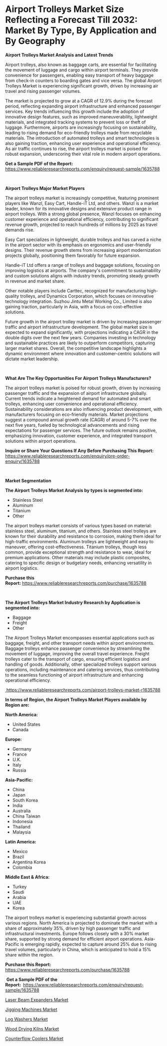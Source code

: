 <p><h1>Airport Trolleys Market Size Reflecting a Forecast Till 2032: Market By Type, By Application and By Geography</h1></p><p><strong>Airport Trolleys Market Analysis and Latest Trends</strong></p>
<p><p>Airport trolleys, also known as baggage carts, are essential for facilitating the movement of luggage and cargo within airport terminals. They provide convenience for passengers, enabling easy transport of heavy baggage from check-in counters to boarding gates and vice versa. The global Airport Trolleys Market is experiencing significant growth, driven by increasing air travel and rising passenger volumes. </p><p>The market is projected to grow at a CAGR of 12.9% during the forecast period, reflecting expanding airport infrastructure and enhanced passenger services. Key trends influencing this growth include the adoption of innovative design features, such as improved maneuverability, lightweight materials, and integrated tracking systems to prevent loss or theft of luggage. Furthermore, airports are increasingly focusing on sustainability, leading to rising demand for eco-friendly trolleys made from recyclable materials. The introduction of automated trolleys and smart technologies is also gaining traction, enhancing user experience and operational efficiency. As air traffic continues to rise, the airport trolleys market is poised for robust expansion, underscoring their vital role in modern airport operations.</p></p>
<p><strong>Get a Sample PDF of the Report:&nbsp;</strong> <a href="https://www.reliableresearchreports.com/enquiry/request-sample/1635788?utm_campaign=16&utm_medium=2&utm_source=Github&utm_content=ia&utm_term=08042025&utm_id=airport-trolleys">https://www.reliableresearchreports.com/enquiry/request-sample/1635788</a></p>
<p>&nbsp;</p>
<p><strong>Airport Trolleys Major Market Players</strong></p>
<p><p>The airport trolleys market is increasingly competitive, featuring prominent players like Wanzl, Easy Cart, Handle-iT Ltd, and others. Wanzl is a market leader, known for its innovative designs and extensive product range in airport trolleys. With a strong global presence, Wanzl focuses on enhancing customer experience and operational efficiency, contributing to significant revenue growth, projected to reach hundreds of millions by 2025 as travel demands rise.</p><p>Easy Cart specializes in lightweight, durable trolleys and has carved a niche in the airport sector with its emphasis on ergonomics and user-friendly designs. Their revenue growth stems from increasing airport modernization projects globally, positioning them favorably for future expansion.</p><p>Handle-iT Ltd offers a range of trolleys and baggage solutions, focusing on improving logistics at airports. The company's commitment to sustainability and custom solutions aligns with industry trends, promoting steady growth in revenue and market share.</p><p>Other notable players include Carttec, recognized for manufacturing high-quality trolleys, and Dynamics Corporation, which focuses on innovative technology integration. Suzhou Jintu Metal Working Co., Limited is also gaining traction, particularly in Asia, with a focus on cost-effective solutions.</p><p>Future growth in the airport trolley market is driven by increasing passenger traffic and airport infrastructure development. The global market size is expected to expand significantly, with projections indicating a CAGR in the double digits over the next few years. Companies investing in technology and sustainable practices are likely to outperform competitors, capturing larger market shares. Overall, the competitive landscape highlights a dynamic environment where innovation and customer-centric solutions will dictate market leadership.</p></p>
<p>&nbsp;</p>
<p><strong>What Are The Key Opportunities For Airport Trolleys Manufacturers?</strong></p>
<p><p>The airport trolleys market is poised for robust growth, driven by increasing passenger traffic and the expansion of airport infrastructure globally. Current trends indicate a heightened demand for automated and smart trolleys, enhancing user convenience and operational efficiency. Sustainability considerations are also influencing product development, with manufacturers focusing on eco-friendly materials. Market projections suggest a compound annual growth rate (CAGR) of around 5-7% over the next five years, fueled by technological advancements and rising expectations for passenger services. The future outlook remains positive, emphasizing innovation, customer experience, and integrated transport solutions within airport operations.</p></p>
<p><strong>Inquire or Share Your Questions If Any Before Purchasing This Report:</strong> <a href="https://www.reliableresearchreports.com/enquiry/pre-order-enquiry/1635788?utm_campaign=16&utm_medium=2&utm_source=Github&utm_content=ia&utm_term=08042025&utm_id=airport-trolleys">https://www.reliableresearchreports.com/enquiry/pre-order-enquiry/1635788</a></p>
<p>&nbsp;</p>
<p><strong>Market Segmentation</strong></p>
<p><strong>The Airport Trolleys Market Analysis by types is segmented into:</strong></p>
<p><ul><li>Stainless Steel</li><li>Aluminum</li><li>Titanium</li><li>Other</li></ul></p>
<p><p>The airport trolleys market consists of various types based on material: stainless steel, aluminum, titanium, and others. Stainless steel trolleys are known for their durability and resistance to corrosion, making them ideal for high-traffic environments. Aluminum trolleys are lightweight and easy to maneuver, offering cost-effectiveness. Titanium trolleys, though less common, provide exceptional strength and resistance to wear, ideal for premium applications. Other materials may include plastic composites, catering to specific design or budgetary needs, enhancing versatility in airport logistics.</p></p>
<p><strong>Purchase this Report:&nbsp;</strong><a href="https://www.reliableresearchreports.com/purchase/1635788?utm_campaign=16&utm_medium=2&utm_source=Github&utm_content=ia&utm_term=08042025&utm_id=airport-trolleys">https://www.reliableresearchreports.com/purchase/1635788</a></p>
<p>&nbsp;</p>
<p><strong>The Airport Trolleys Market Industry Research by Application is segmented into:</strong></p>
<p><ul><li>Baggage</li><li>Freight</li><li>Other</li></ul></p>
<p><p>The Airport Trolleys Market encompasses essential applications such as baggage, freight, and other transport needs within airport environments. Baggage trolleys enhance passenger convenience by streamlining the movement of luggage, improving the overall travel experience. Freight trolleys cater to the transport of cargo, ensuring efficient logistics and handling of goods. Additionally, other specialized trolleys support various operations, including maintenance and catering services, thus contributing to the seamless functioning of airport infrastructure and enhancing operational efficiency.</p></p>
<p><a href="https://www.reliableresearchreports.com/airport-trolleys-market-r1635788?utm_campaign=16&utm_medium=2&utm_source=Github&utm_content=ia&utm_term=08042025&utm_id=airport-trolleys">&nbsp;https://www.reliableresearchreports.com/airport-trolleys-market-r1635788</a></p>
<p><strong>In terms of Region, the Airport Trolleys Market Players available by Region are:</strong></p>
<p>
    <p> <strong> North America: </strong>
        <ul>
            <li>United States</li>
            <li>Canada</li>
        </ul>
        </p> 
    <p> <strong> Europe: </strong>
        <ul>
            <li>Germany</li>
            <li>France</li>
            <li>U.K.</li>
            <li>Italy</li>
            <li>Russia</li>
        </ul>
        </p> 
    <p> <strong> Asia-Pacific: </strong>
        <ul>
            <li>China</li>
            <li>Japan</li>
            <li>South Korea</li>
            <li>India</li>
            <li>Australia</li>
            <li>China Taiwan</li>
            <li>Indonesia</li>
            <li>Thailand</li>
            <li>Malaysia</li>
        </ul>
        </p> 
    <p> <strong> Latin America: </strong>
        <ul>
            <li>Mexico</li>
            <li>Brazil</li>
            <li>Argentina Korea</li>
            <li>Colombia</li>
        </ul>
        </p> 
    <p> <strong> Middle East & Africa: </strong>
        <ul>
            <li>Turkey</li>
            <li>Saudi</li>
            <li>Arabia</li>
            <li>UAE</li>
            <li>Korea</li>
        </ul>
    </p>
    </p>
<p><p>The airport trolleys market is experiencing substantial growth across various regions. North America is projected to dominate the market with a share of approximately 35%, driven by high passenger traffic and infrastructural investments. Europe follows closely with a 30% market share, supported by strong demand for efficient airport operations. Asia-Pacific is emerging rapidly, expected to capture around 25% due to rising travel volumes, particularly in China, which is anticipated to hold a 15% share within the region.</p></p>
<p><strong>Purchase this Report: </strong><a href="https://www.reliableresearchreports.com/purchase/1635788?utm_campaign=16&utm_medium=2&utm_source=Github&utm_content=ia&utm_term=08042025&utm_id=airport-trolleys">https://www.reliableresearchreports.com/purchase/1635788</a></p>
<p>&nbsp;<strong>Get a Sample PDF of the Report:&nbsp;&nbsp;</strong><a href="https://www.reliableresearchreports.com/enquiry/request-sample/1635788?utm_campaign=16&utm_medium=2&utm_source=Github&utm_content=ia&utm_term=08042025&utm_id=airport-trolleys">https://www.reliableresearchreports.com/enquiry/request-sample/1635788</a></p>
<p><strong></strong></p>
<p><p><a href="https://github.com/cezilfinerv9/Market-Research-Report-List-1/blob/main/laser-beam-expanders-market.md?utm_campaign=16&utm_medium=2&utm_source=Github&utm_content=ia&utm_term=08042025&utm_id=airport-trolleys">Laser Beam Expanders Market</a></p><p><a href="https://github.com/cachaskluwe/Market-Research-Report-List-1/blob/main/jigging-machines-market.md?utm_campaign=16&utm_medium=2&utm_source=Github&utm_content=ia&utm_term=08042025&utm_id=airport-trolleys">Jigging Machines Market</a></p><p><a href="https://github.com/mehakmiamid1/Market-Research-Report-List-1/blob/main/log-washers-market.md?utm_campaign=16&utm_medium=2&utm_source=Github&utm_content=ia&utm_term=08042025&utm_id=airport-trolleys">Log Washers Market</a></p><p><a href="https://github.com/thanenegenqa/Market-Research-Report-List-1/blob/main/wood-drying-kilns-market.md?utm_campaign=16&utm_medium=2&utm_source=Github&utm_content=ia&utm_term=08042025&utm_id=airport-trolleys">Wood Drying Kilns Market</a></p><p><a href="https://github.com/lelkohydesyj/Market-Research-Report-List-1/blob/main/counterflow-coolers-market.md?utm_campaign=16&utm_medium=2&utm_source=Github&utm_content=ia&utm_term=08042025&utm_id=airport-trolleys">Counterflow Coolers Market</a></p></p>